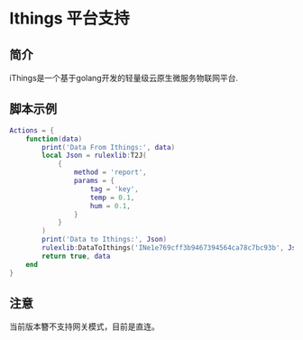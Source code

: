 # Ithings 平台支持
## 简介
iThings是一个基于golang开发的轻量级云原生微服务物联网平台.

## 脚本示例
```lua
Actions = {
    function(data)
        print('Data From Ithings:', data)
        local Json = rulexlib:T2J(
            {
                method = 'report',
                params = {
                    tag = 'key',
                    temp = 0.1,
                    hum = 0.1,
                }
            }
        )
        print('Data to Ithings:', Json)
        rulexlib:DataToIthings('INe1e769cff3b9467394564ca78c7bc93b', Json)
        return true, data
    end
}

```
## 注意
当前版本簪不支持网关模式，目前是直连。